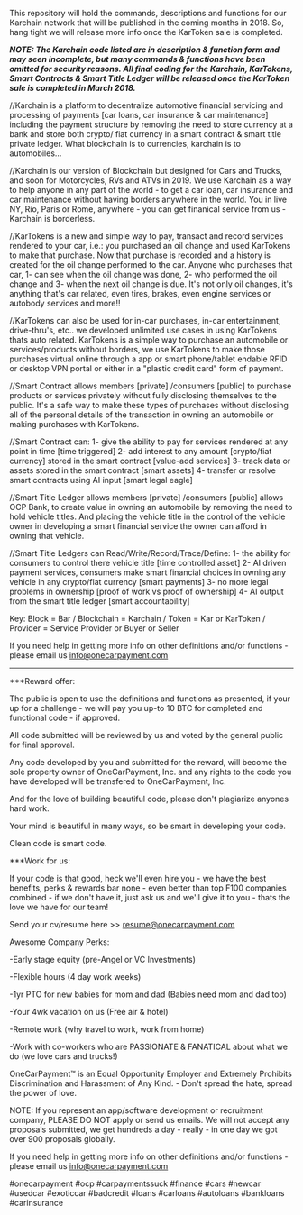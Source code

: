 This repository will hold the commands, descriptions and functions for our Karchain network that will be published in the coming months in 2018. So, hang tight we will release more info once the KarToken sale is completed.

***NOTE: The Karchain code listed are in description & function form and may seen incomplete, but many commands & functions have been omitted for security reasons. All final coding for the Karchain, KarTokens, Smart Contracts & Smart Title Ledger will be released once the KarToken sale is completed in March 2018.***

//Karchain is a platform to decentralize automotive financial servicing and processing of payments [car loans, car insurance & car maintenance] including the payment structure by removing the need to store currency at a bank and store both crypto/ fiat currency in a smart contract & smart title private ledger.  What blockchain is to currencies, karchain is to automobiles...

//Karchain is our version of Blockchain but designed for Cars and Trucks, and soon for Motorcycles, RVs and ATVs in 2019.  We use Karchain as a way to help anyone in any part of the world - to get a car loan, car insurance and car maintenance without having borders anywhere in the world. You in live NY, Rio, Paris or Rome, anywhere - you can get finanical service from us - Karchain is borderless. 

//KarTokens is a new and simple way to pay, transact and record services rendered to your car, i.e.: you purchased an oil change and used KarTokens to make that purchase.  Now that purchase is recorded and a history is created for the oil change performed to the car.  Anyone who purchases that car, 1- can see when the oil change was done, 2- who performed the oil change and 3- when the next oil change is due. It's not only oil changes, it's anything that's car related, even tires, brakes, even engine services or autobody services and more!!

//KarTokens can also be used for in-car purchases, in-car entertainment, drive-thru's, etc.. we developed unlimited use cases in using KarTokens thats auto related. KarTokens is a simple way to purchase an automobile or services/products without borders, we use KarTokens to make those purchases virtual online through a app or smart phone/tablet endable RFID or desktop VPN portal or either in a "plastic credit card" form of payment.

//Smart Contract allows members [private] /consumers [public] to purchase products or services privately without fully disclosing themselves to the public. It's a safe way to make these types of purchases without disclosing all of the personal details of the transaction in owning an automobile or making purchases with KarTokens.

//Smart Contract can:
1- give the ability to pay for services rendered at any point in time [time triggered]
2- add interest to any amount [crypto/fiat currency] stored in the smart contract [value-add services]
3- track data or assets stored in the smart contract [smart assets]
4- transfer or resolve smart contracts using AI input [smart legal eagle]

//Smart Title Ledger allows members [private] /consumers [public] allows OCP Bank, to create value in owning an automobile by removing the need to hold vehicle titles. And placing the vehicle title in the control of the vehicle owner in developing a smart financial service the owner can afford in owning that vehicle.

//Smart Title Ledgers can Read/Write/Record/Trace/Define:
1- the ability for consumers to control there vehicle title [time controlled asset]
2- AI driven payment services, consumers make smart financial choices in owning any vehicle in any crypto/flat currency [smart payments] 
3- no more legal problems in ownership [proof of work vs proof of ownership]
4- AI output from the smart title ledger [smart accountability]

Key: Block = Bar / Blockchain = Karchain / Token = Kar or KarToken / Provider = Service Provider or Buyer or Seller

If you need help in getting more info on other definitions and/or functions - please email us info@onecarpayment.com

**************************************************************************************
***Reward offer:

The public is open to use the definitions and functions as presented, if your up for a challenge - we will pay you up-to 10 BTC for completed and functional code - if approved.

All code submitted will be reviewed by us and voted by the general public for final approval.

Any code developed by you and submitted for the reward, will become the sole property owner of OneCarPayment, Inc. and any rights to the code you have developed will be transfered to OneCarPayment, Inc.

And for the love of building beautiful code, please don't plagiarize anyones hard work.

Your mind is beautiful in many ways, so be smart in developing your code.

Clean code is smart code.

***Work for us:

If your code is that good, heck we'll even hire you - we have the best benefits, perks & rewards bar none - even better than top F100 companies combined - if we don't have it, just ask us and we'll give it to you - thats the love we have for our team!

Send your cv/resume here >> resume@onecarpayment.com

Awesome Company Perks:

-Early stage equity (pre-Angel or VC Investments)

-Flexible hours (4 day work weeks)

-1yr PTO for new babies for mom and dad (Babies need mom and dad too)

-Your 4wk vacation on us (Free air & hotel)

-Remote work (why travel to work, work from home)

-Work with co-workers who are PASSIONATE & FANATICAL about what we do (we love cars and trucks!)

OneCarPayment™ is an Equal Opportunity Employer and Extremely Prohibits Discrimination and Harassment of Any Kind. - Don't spread the hate, spread the power of love.

NOTE: If you represent an app/software development or recruitment company, PLEASE DO NOT apply or send us emails. We will not accept any proposals submitted, we get hundreds a day - really - in one day we got over 900 proposals globally.

If you need help in getting more info on other definitions and/or functions - please email us info@onecarpayment.com

#onecarpayment #ocp #carpaymentssuck #finance #cars #newcar #usedcar #exoticcar #badcredit #loans #carloans #autoloans #bankloans #carinsurance
